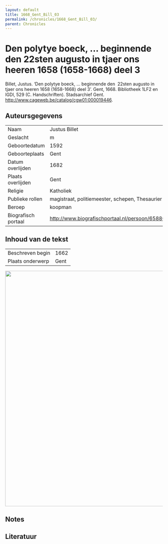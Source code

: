 ```yaml
---
layout: default
title: 1668_Gent_Bill_03
permalink: /chronicles/1668_Gent_Bill_03/
parent: Chronicles
--- 
```



# Den polytye boeck, ... beginnende den  22sten augusto in tjaer ons heeren 1658 (1658-1668) deel 3 

Billet, Justus. ‘Den polytye boeck, ... beginnende den  22sten augusto in tjaer ons heeren 1658 (1658-1668) deel 3’. Gent, 1668. Bibliotheek 1LF2 en lGDl, 529 (C. Handschriften). Stadsarchief Gent. http://www.cageweb.be/catalog/cgw01:000019446. 

## Auteursgegevens 

| | | 
| --------------- | --------------- | 
| Naam | Justus Billet | 
| Geslacht | m | 
 | Geboortedatum | 1592 | 
| Geboorteplaats | Gent | 
| Datum overlijden | 1682 | 
| Plaats overlijden | Gent | 
| Religie | Katholiek | 
| Publieke rollen | magistraat, politiemeester, schepen, Thesaurier | 
| Beroep | koopman | 
| Biografisch portaal | http://www.biografischportaal.nl/persoon/65880947 | 

## Inhoud van de tekst 

| | | 
| --------------- | --------------- | 
| Beschreven begin | 1662 | 
| Plaats onderwerp | Gent | 

[<img src="..\..\barplots_chronicles\1668_Gent_Bill_03.jpg" width="750"/>](..\..\barplots_chronicles\1668_Gent_Bill_03.jpg) 

## Notes 

## Literatuur 

